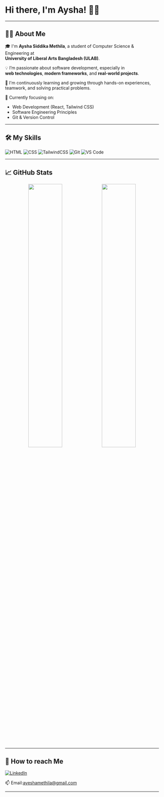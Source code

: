 <!-- Optional banner -->
# Hi there, I'm Aysha! 👋🏽
---

## 👩‍💻 About Me

🎓 I'm **Aysha Siddika Methila**, a student of Computer Science & Engineering at  
**University of Liberal Arts Bangladesh (ULAB)**.

💡 I’m passionate about software development, especially in  
**web technologies**, **modern frameworks**, and **real-world projects**.

🚀 I'm continuously learning and growing through hands-on experiences, teamwork, and solving practical problems.

🧠 Currently focusing on:
- Web Development (React, Tailwind CSS)
- Software Engineering Principles
- Git & Version Control
  
---

## 🛠️ My Skills

![HTML](https://img.shields.io/badge/HTML-E34F26?style=flat&logo=html5&logoColor=white)
![CSS](https://img.shields.io/badge/CSS-1572B6?style=flat&logo=css3&logoColor=white)
![TailwindCSS](https://img.shields.io/badge/Tailwind_CSS-38B2AC?style=flat&logo=tailwind-css&logoColor=white)
![Git](https://img.shields.io/badge/Git-F05032?style=flat&logo=git&logoColor=white)
![VS Code](https://img.shields.io/badge/VS_Code-007ACC?style=flat&logo=visual-studio-code&logoColor=white)

---

## 📈 GitHub Stats

<p align="center">
  <img width="47%" src="https://github-readme-stats.vercel.app/api?username=ayeshamethila&show_icons=true&theme=radical" />
  <img width="47%" src="https://github-readme-streak-stats.herokuapp.com?user=ayeshamethila&theme=radical" />
</p>

---

## 🔗 How to reach Me

[![LinkedIn](https://img.shields.io/badge/LinkedIn-0077B5?style=flat&logo=linkedin&logoColor=white)](https://www.linkedin.com/in/aysha-siddika-methila-745468378/)
 

📫 Email:ayeshamethila@gmail.com  

---
